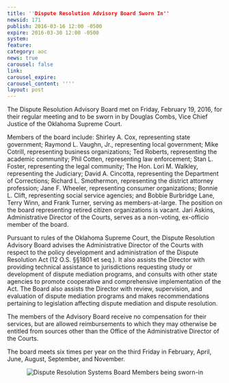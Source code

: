```yaml
---
title: ''Dispute Resolution Advisory Board Sworn In''
newsid: 171
publish: 2016-03-16 12:00 -0500
expire: 2016-03-30 12:00 -0500
system: 
feature: 
category: aoc
news: true
carousel: false
link: 
carousel_expire: 
carousel_content: ''''
layout: post
---
```

<p>The Dispute Resolution Advisory Board met on Friday, February 19, 2016, for their regular meeting and to be sworn in by Douglas Combs, Vice Chief Justice of the Oklahoma Supreme Court.  
</p>
<p>Members of the board include:  Shirley A. Cox, representing state government; Raymond L. Vaughn, Jr., representing local government; Mike Cotrill, representing business organizations; Ted Roberts, representing the academic community; Phil Cotten, representing law enforcement; Stan L. Foster, representing the legal community; The Hon. Lori M. Walkley, representing the Judiciary; David A. Cincotta, representing the Department of Corrections; Richard L. Smothermon, representing the district attorney profession; Jane F. Wheeler, representing consumer organizations; Bonnie L. Clift, representing social service agencies; and Bobbie Burbridge Lane, Terry Winn, and Frank Turner, serving as members-at-large.  The position on the board representing retired citizen organizations is vacant.  Jari Askins, Administrative Director of the Courts, serves as a non-voting, ex-officio member of the board. </p>
<p>Pursuant to rules of the Oklahoma Supreme Court, the Dispute Resolution Advisory Board advises the Administrative Director of the Courts with respect to the policy development and administration of the Dispute Resolution Act (12 O.S. &sect;&sect;1801 et seq.). It also assists the Director with providing technical assistance to jurisdictions requesting study or development of dispute mediation programs, and consults with other state agencies to promote cooperative and comprehensive implementation of the Act. The Board also assists the Director with review, supervision, and evaluation of dispute mediation programs and makes recommendations pertaining to legislation affecting dispute mediation and dispute resolution.</p>
<p>The members of the Advisory Board receive no compensation for their services, but are allowed reimbursements to which they may otherwise be entitled from sources other than the Office of the Administrative Director of the Courts.  
</p>
<p>The board meets six times per year on the third Friday in February, April, June, August, September, and November.</p>
<p style="text-align: center;"><img src="http://www.oscn.net/images/news/adr-drs-board.jpg" alt="Dispute Resolution Systems Board Members being sworn-in"/></p>